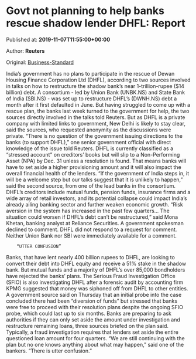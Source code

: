
# Govt not planning to help banks rescue shadow lender DHFL: Report

Published at: **2019-11-07T11:55:00+00:00**

Author: **Reuters**

Original: [Business-Standard](https://www.business-standard.com/article/finance/govt-not-planning-to-help-banks-rescue-shadow-lender-dhfl-report-119110701134_1.html)

India’s government has no plans to participate in the rescue of Dewan Housing Finance Corporation Ltd (DHFL), according to two sources involved in talks on how to restructure the shadow bank’s near 1-trillion-rupee ($14 billion) debt.
A consortium - led by Union Bank (UNBK.NS) and State Bank of India (SBI.NS) - was set up to restructure DHFL’s (DWNH.NS) debt a month after it first defaulted in June.
But having struggled to come up with a rescue plan, the banks last week turned to the government for help, the two sources directly involved in the talks told Reuters. But as DHFL is a private company with limited links to government, New Delhi is likely to stay clear, said the sources, who requested anonymity as the discussions were private.
“There is no question of the government issuing directions to the banks (to support DHFL),” one senior government official with direct knowledge of the issue told Reuters.
DHFL is currently classified as a “stressed account” on creditors’ books but will slip to a Non-Performing Asset (NPA) by Dec. 31 unless a resolution is found.
That means banks will have to set aside a higher provisioning amount and it will also impact the overall financial health of the lenders.
“If the government of India steps in, it will be a welcome step but our talks suggest that it is unlikely to happen,” said the second source, from one of the lead banks in the consortium.
DHFL’s creditors include mutual funds, pension funds, insurance firms and a wide array of retail investors, and its potential collapse could impact India’s already ailing banking sector and further weaken economic growth.
“Risk aversion in the system has increased in the past few quarters... The situation could worsen if DHFL’s debt can’t be restructured,” said Mona Khetan, banking analyst at Reliance Securities.
A government spokesman declined to comment. DHFL did not respond to a request for comment. Neither Union Bank nor SBI were immediately available for a comment.

        “UTTER CONFUSION”
      
Banks, that have lent nearly 400 billion rupees to DHFL, are looking to convert their debt into DHFL equity and receive a 51% stake in the shadow bank.
But mutual funds and a majority of DHFL’s over 85,000 bondholders have rejected the banks’ plans.
The Serious Fraud Investigation Office (SFIO) is also investigating DHFL after a forensic audit by accounting firm KPMG suggested that money was siphoned off from DHFL to other entities.
A government source said on Thursday that an initial probe into the case concluded there had been “diversion of funds” but stressed that banks were free to proceed with their resolution plans despite the ongoing SFIO probe, which could last up to six months.
Banks are preparing to ask authorities if they can only set aside the amount under investigation and restructure remaining loans, three sources briefed on the plan said.
Typically, a fraud investigation requires that lenders set aside the entire questioned loan amount for four quarters.
“We are still continuing with the plan but no one knows anything about what may happen,” said one of the bankers. “There is utter confusion.”
